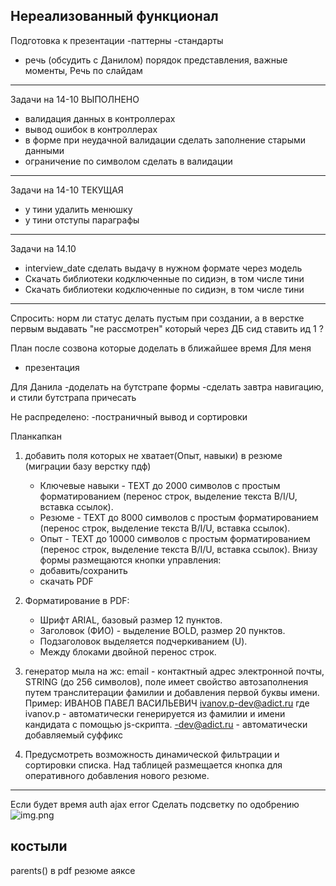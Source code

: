 Нереализованный функционал
--------------------

Подготовка к презентации
-паттерны
-стандарты
- речь (обсудить с Данилом) порядок представления, важные моменты, Речь по слайдам




-----------------------------
Задачи на 14-10 ВЫПОЛНЕНО

- валидация данных в контроллерах
- вывод ошибок в контроллерах
- в форме при неудачной валидации сделать заполнение старыми данными
- ограничение по символом сделать в валидации

------------------------------
Задачи на 14-10 ТЕКУЩАЯ

- у тини удалить менюшку
- у тини отступы параграфы


------------------------------
Задачи на 14.10

- interview_date сделать выдачу в нужном формате через модель
- Скачать библиотеки кодключенные по сидиэн, в том числе тини
- Скачать библиотеки кодключенные по сидиэн, в том числе тини
------------------------------




Спросить:
норм ли статус делать пустым при создании, а в верстке первым выдавать "не рассмотрен"
который через ДБ сид ставить ид 1 ?


План после созвона которые доделать в ближайшее время
Для меня
- презентация

Для Данила
-доделать на бутстрапе формы
-сделать завтра навигацию, и стили бутстрапа причесать

Не распределено:
-постраничный вывод и сортировки


Планкапкан

1) добавить поля которых не хватает(Опыт, навыки) в резюме (миграции базу верстку пдф)
    - Ключевые навыки - TEXT до 2000 символов с простым
      форматированием (перенос строк, выделение текста B/I/U, вставка
      ссылок).
    - Резюме - TEXT до 8000 символов с простым форматированием (перенос
      строк, выделение текста B/I/U, вставка ссылок).
    - Опыт - TEXT до 10000 символов с простым форматированием (перенос
      строк, выделение текста B/I/U, вставка ссылок). Внизу формы размещаются кнопки управления:
    - добавить/сохранить
    - скачать PDF

2) Форматирование в PDF:
    - Шрифт ARIAL, базовый размер 12 пунктов.
    - Заголовок (ФИО) - выделение BOLD, размер 20 пунктов.
    - Подзаголовок выделяется подчеркиванием (U).
    - Между блоками двойной перенос строк.

3) генератор мыла на жс:
  email - контактный адрес электронной почты, STRING (до 256 символов),
  поле имеет свойство автозаполнения путем транслитерации фамилии и
  добавления первой буквы имени. Пример:
  ИВАНОВ ПАВЕЛ ВАСИЛЬЕВИЧ
  ivanov.p-dev@adict.ru
  где ivanov.p - автоматически генерируется из фамилии и имени
  кандидата с помощью js-скрипта.
  -dev@adict.ru - автоматически добавляемый суффикс


4) Предусмотреть возможность динамической фильтрации и сортировки списка.
   Над таблицей размещается кнопка для оперативного добавления нового
   резюме.






-------------------
Если будет время
    auth
    ajax  error
    Сделать подсветку по одобрению
    ![img.png](img.png)



костыли
--------
parents() в pdf резюме аяксе

